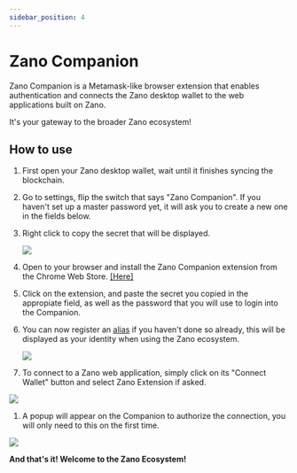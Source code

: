 ```yaml
---
sidebar_position: 4
---
```


# Zano Companion

Zano Companion is a Metamask-like browser extension that enables authentication and connects the Zano desktop wallet to the web applications built on Zano.

It's your gateway to the broader Zano ecosystem!

## How to use

1. First open your Zano desktop wallet, wait until it finishes syncing the blockchain.

2. Go to settings, flip the switch that says "Zano Companion". If you haven't set up a master password yet, it will ask you to create a new one in the fields below.

3. Right click to copy the secret that will be displayed.

   ![](/img/use/companion/comp_secret.png)

4. Open to your browser and install the Zano Companion extension from the Chrome Web Store. [\[Here\]](https://chromewebstore.google.com/detail/zano-companion/akcgnllhhhkcpmlenfpicmcpgfpindlb)

5. Click on the extension, and paste the secret you copied in the appropiate field, as well as the password that you will use to login into the Companion.

6. You can now register an [alias](https://docs.zano.org/docs/use/aliases) if you haven't done so already, this will be displayed as your identity when using the Zano ecosystem.

   ![](/img/use/companion/companion.png)

7. To connect to a Zano web application, simply click on its "Connect Wallet" button and select Zano Extension if asked.

![](/img/use/companion/connect_wallet.png)

1. A popup will appear on the Companion to authorize the connection, you will only need to this on the first time.

![](/img/use/companion/sign_request.png)

**And that's it! Welcome to the Zano Ecosystem!**
